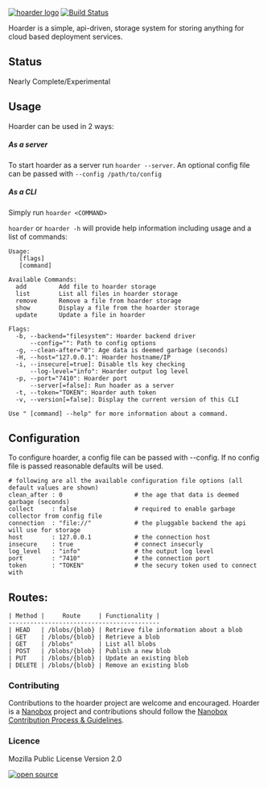 [![hoarder logo](http://nano-assets.gopagoda.io/readme-headers/hoarder.png)](http://nanobox.io/open-source#hoarder)
[![Build Status](https://travis-ci.org/nanopack/hoarder.svg)](https://travis-ci.org/nanopack/hoarder)

Hoarder is a simple, api-driven, storage system for storing anything for cloud
based deployment services.

## Status

Nearly Complete/Experimental

## Usage

Hoarder can be used in 2 ways:

##### As a server
To start hoarder as a server run `hoarder --server`. An optional config file can
be passed with `--config /path/to/config`

##### As a CLI
Simply run `hoarder <COMMAND>`

`hoarder` or `hoarder -h` will provide help information including usage and a
list of commands:

```
Usage:
   [flags]
   [command]

Available Commands:
  add         Add file to hoarder storage
  list        List all files in hoarder storage
  remove      Remove a file from hoarder storage
  show        Display a file from the hoarder storage
  update      Update a file in hoarder

Flags:
  -b, --backend="filesystem": Hoarder backend driver
      --config="": Path to config options
  -g, --clean-after="0": Age data is deemed garbage (seconds)
  -H, --host="127.0.0.1": Hoarder hostname/IP
  -i, --insecure[=true]: Disable tls key checking
      --log-level="info": Hoarder output log level
  -p, --port="7410": Hoarder port
      --server[=false]: Run hoader as a server
  -t, --token="TOKEN": Hoarder auth token
  -v, --version[=false]: Display the current version of this CLI

Use " [command] --help" for more information about a command.
```

## Configuration

To configure hoarder, a config file can be passed with --config. If no config file
is passed reasonable defaults will be used.

```
# following are all the available configuration file options (all default values are shown)
clean_after : 0                    # the age that data is deemed garbage (seconds)
collect     : false                # required to enable garbage collector from config file
connection  : "file://"            # the pluggable backend the api will use for storage
host        : 127.0.0.1            # the connection host
insecure    : true                 # connect insecurly
log_level   : "info"               # the output log level
port        : "7410"               # the connection port
token       : "TOKEN"              # the secury token used to connect with
```

## Routes:

```
| Method |     Route     | Functionality |
------------------------------------------
| HEAD   | /blobs/{blob} | Retrieve file information about a blob
| GET    | /blobs/{blob} | Retrieve a blob
| GET    | /blobs"       | List all blobs
| POST   | /blobs/{blob} | Publish a new blob
| PUT    | /blobs/{blob} | Update an existing blob
| DELETE | /blobs/{blob} | Remove an existing blob
```

### Contributing

Contributions to the hoarder project are welcome and encouraged. Hoarder is a [Nanobox](https://nanobox.io) project and contributions should follow the [Nanobox Contribution Process & Guidelines](https://docs.nanobox.io/contributing/).

### Licence

Mozilla Public License Version 2.0

[![open source](http://nano-assets.gopagoda.io/open-src/nanobox-open-src.png)](http://nanobox.io/open-source)
